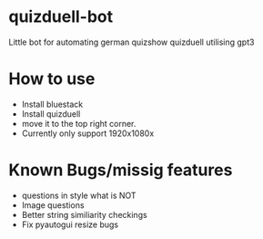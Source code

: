 # quizduell-bot
Little bot for automating german quizshow quizduell utilising gpt3 

# How to use
- Install bluestack
- Install quizduell
- move it to the top right corner.
- Currently only support 1920x1080x

# Known Bugs/missig features
- questions in style what is NOT
- Image questions
- Better string similiarity checkings
- Fix pyautogui resize bugs

